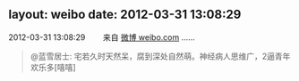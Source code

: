layout: weibo
date: 2012-03-31 13:08:29
---
2012-03-31 13:08:29  &nbsp;&nbsp;&nbsp;&nbsp;&nbsp;&nbsp; 来自 <a href="http://weibo.com/" rel="nofollow">微博 weibo.com</a>
……
>  @蓝雪居士: 宅若久时天然呆，腐到深处自然萌。神经病人思维广，2逼青年欢乐多[嘻嘻] ​​​
